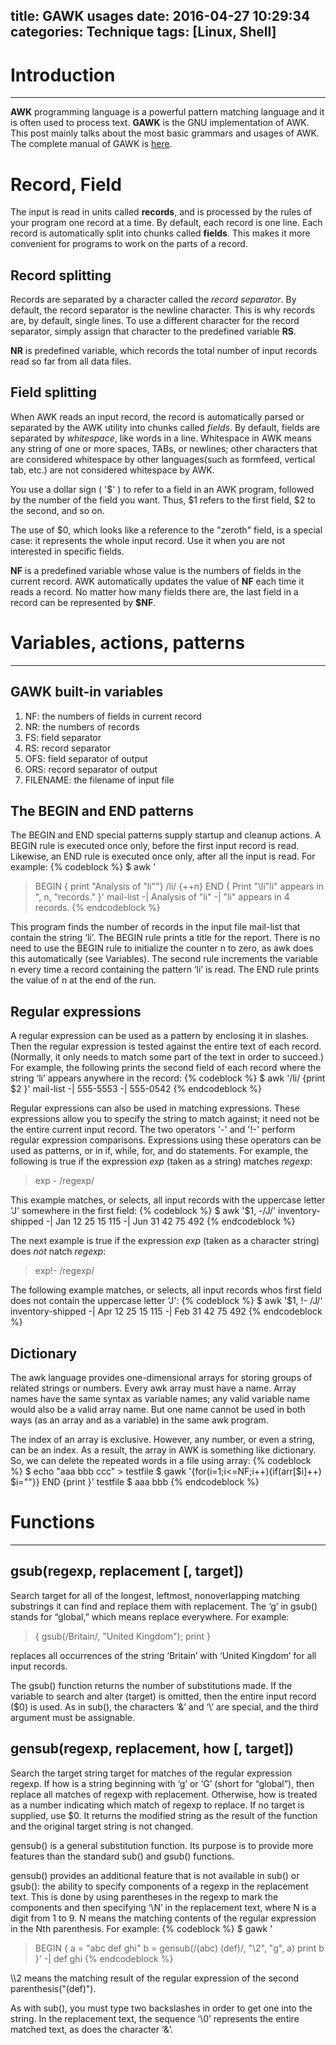 title: GAWK usages
date: 2016-04-27 10:29:34
categories: Technique
tags: [Linux, Shell]
---

# Introduction
---
**AWK** programming language is a powerful pattern matching language and it is often used to process text. **GAWK** is the GNU implementation of AWK. This post mainly talks about the most basic grammars and usages of AWK. The complete manual of GAWK is [here](http://www.gnu.org/software/gawk/manual/gawk.html).

# Record, Field
The input is read in units called **records**, and is processed by the rules of your program one record at a time. By default, each record is one line. Each record is automatically split into chunks called **fields**. This makes it more convenient for programs to work on the parts of a record.

## Record splitting
Records are separated by a character called the *record separator*. By default, the record separator is the newline character. This is why records are, by default, single lines. To use a different character for the record separator, simply assign that character to the predefined variable **RS**.

**NR** is predefined variable, which records the total number of input records read so far from all data files. 

## Field splitting
When AWK reads an input record, the record is automatically parsed or separated by the AWK utility into chunks called *fields*. By default, fields are separated by *whitespace*, like words in a line. Whitespace in AWK means any string of one or more spaces, TABs, or newlines; other characters that are considered whitespace by other languages(such as formfeed, vertical tab, etc.) are not considered whitespace by AWK.

You use a dollar sign ( '\$' ) to refer to a field in an AWK program, followed by the number of the field you want. Thus, \$1 refers to the first field, \$2 to the second, and so on. 

The use of \$0, which looks like a reference to the "zeroth" field, is a special case: it represents the whole input record. Use it when you are not interested in specific fields.

**NF** is a predefined variable whose value is the numbers of fields in the current record. AWK automatically updates the value of **NF** each time it reads a record. No matter how many fields there are, the last field in a record can be represented by **$NF**.

# Variables, actions, patterns 
---
## GAWK built-in variables
1. NF: the numbers of fields in current record
2. NR: the numbers of records
3. FS: field separator 
4. RS: record separator
5. OFS: field separator of output
6. ORS: record separator of output
7. FILENAME: the filename of input file

## The **BEGIN** and **END** patterns
The BEGIN and END special patterns supply startup and cleanup actions. A BEGIN rule is executed once only, before the first input record is read. Likewise, an END rule is executed once only, after all the input is read. For example:
{% codeblock %}
$ awk '
> BEGIN { print "Analysis of \"li\""}
> /li/ {++n}
> END { Print "\li"li\" appears in ", n, "records." }' mail-list
-| Analysis of "li"
-| "li" appears in 4 records.
{% endcodeblock %}

This program finds the number of records in the input file mail-list that contain the string ‘li’. The BEGIN rule prints a title for the report. There is no need to use the BEGIN rule to initialize the counter n to zero, as awk does this automatically (see Variables). The second rule increments the variable n every time a record containing the pattern ‘li’ is read. The END rule prints the value of n at the end of the run.

## Regular expressions
A regular expression can be used as a pattern by enclosing it in slashes. Then the regular expression is tested against the entire text of each record. (Normally, it only needs to match some part of the text in order to succeed.) For example, the following prints the second field of each record where the string ‘li’ appears anywhere in the record:
{% codeblock %}
$ awk '/li/ {print $2 }' mail-list
-| 555-5553
-| 555-0542
{% endcodeblock %}

Regular expressions can also be used in matching expressions. These expressions allow you to specify the string to match against; it need not be the entire current input record. The two operators '-' and '!-' perform regular expression comparisons. Expressions using these operators can be used as patterns, or in if, while, for, and do statements. For example, the following is true if the expression *exp* (taken as a string) matches *regexp*:
> exp - /regexp/

This example matches, or selects, all input records with the uppercase letter 'J' somewhere in the first field:
{% codeblock %}
$ awk '$1, -/J/' inventory-shipped
-| Jan 12 25 15 115
-| Jun 31 42 75 492
{% endcodeblock %}

The next example is true if the expression *exp* (taken as a character string) does *not* natch *regexp*:
> exp!- /regexp/

The following example matches, or selects, all input records whos first field does not contain the uppercase letter 'J':
{% codeblock %}
$ awk '$1, !- /J/' inventory-shipped
-| Apr 12 25 15 115
-| Feb 31 42 75 492
{% endcodeblock %}

## Dictionary
The awk language provides one-dimensional arrays for storing groups of related strings or numbers. Every awk array must have a name. Array names have the same syntax as variable names; any valid variable name would also be a valid array name. But one name cannot be used in both ways (as an array and as a variable) in the same awk program.

The index of an array is exclusive. However, any number, or even a string, can be an index. As a result, the array in AWK is something like dictionary. So, we can delete the repeated words in a file using array:
{% codeblock %}
$ echo "aaa bbb ccc" > testfile
$ gawk '{for(i=1;i<=NF;i++){if(arr[$i]++) $i=""}} END {print }' testfile
$ aaa bbb
{% endcodeblock %}

# Functions
---
## gsub(regexp, replacement [, target])
Search target for all of the longest, leftmost, nonoverlapping matching substrings it can find and replace them with replacement. The ‘g’ in gsub() stands for “global,” which means replace everywhere. For example:
> { gsub(/Britain/, "United Kingdom"); print }

replaces all occurrences of the string ‘Britain’ with ‘United Kingdom’ for all input records.

The gsub() function returns the number of substitutions made. If the variable to search and alter (target) is omitted, then the entire input record ($0) is used. As in sub(), the characters ‘&’ and ‘\’ are special, and the third argument must be assignable.

## gensub(regexp, replacement, how [, target]) 
Search the target string target for matches of the regular expression regexp. If how is a string beginning with ‘g’ or ‘G’ (short for “global”), then replace all matches of regexp with replacement. Otherwise, how is treated as a number indicating which match of regexp to replace. If no target is supplied, use $0. It returns the modified string as the result of the function and the original target string is not changed.

gensub() is a general substitution function. Its purpose is to provide more features than the standard sub() and gsub() functions.

gensub() provides an additional feature that is not available in sub() or gsub(): the ability to specify components of a regexp in the replacement text. This is done by using parentheses in the regexp to mark the components and then specifying ‘\N’ in the replacement text, where N is a digit from 1 to 9. N means the matching contents of the regular expression in the Nth parenthesis. For example:
{% codeblock %}
$ gawk '
> BEGIN {
> 	a = "abc def ghi"
> 	b = gensub(/(abc) (def)/, "\\2", "g", a)
> 	print b
> }'
-| def ghi
{% endcodeblock %}

\\\2 means the matching result of the regular expression of the second parenthesis("(def)"). 

As with sub(), you must type two backslashes in order to get one into the string. In the replacement text, the sequence ‘\0’ represents the entire matched text, as does the character ‘&’.



